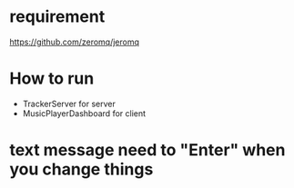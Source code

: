# requirement

https://github.com/zeromq/jeromq

# How to run

- TrackerServer for server
- MusicPlayerDashboard for client

# text message need to "Enter" when you change things
